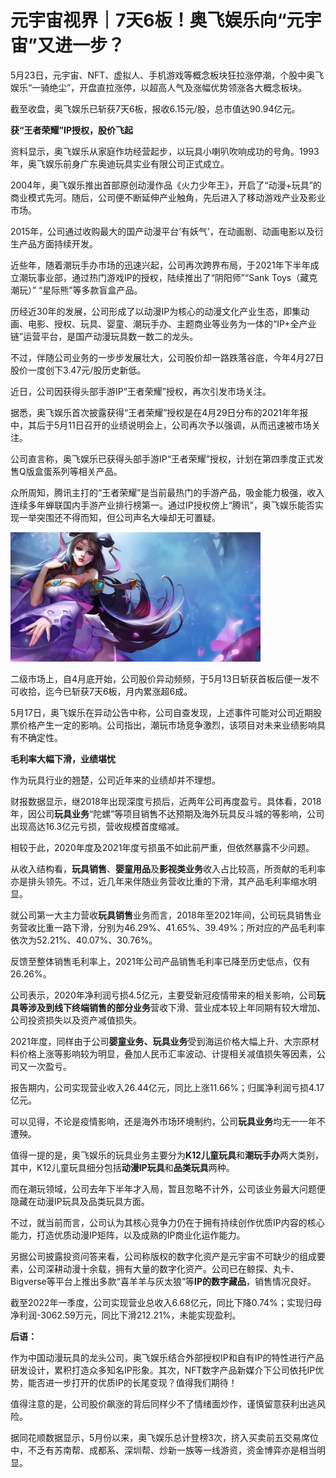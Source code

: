 # 元宇宙视界｜7天6板！奥飞娱乐向“元宇宙”又进一步？


5月23日，元宇宙、NFT、虚拟人、手机游戏等概念板块狂拉涨停潮，个股中奥飞娱乐“一骑绝尘”，开盘直拉涨停，以超高人气及涨幅优势领涨各大概念板块。

截至收盘，奥飞娱乐已斩获7天6板，报收6.15元/股，总市值达90.94亿元。



**获“王者荣耀”IP授权，股价飞起**

资料显示，奥飞娱乐从家庭作坊经营起步，以玩具小喇叭吹响成功的号角。1993年，奥飞娱乐前身广东奥迪玩具实业有限公司正式成立。

2004年，奥飞娱乐推出首部原创动漫作品《火力少年王》，开启了“动漫+玩具”的商业模式先河。随后，公司便不断延伸产业触角，先后进入了移动游戏产业及影业市场。

2015年，公司通过收购最大的国产动漫平台‘有妖气’，在动画剧、动画电影以及衍生产品方面持续开发。

近些年，随着潮玩手办市场的迅速兴起，公司再次跨界布局，于2021年下半年成立潮玩事业部，通过热门游戏IP的授权，陆续推出了“阴阳师”“Sank Toys（藏克潮玩）” “星际熊”等多款盲盒产品。

历经近30年的发展，公司形成了以动漫IP为核心的动漫文化产业生态，即集动画、电影、授权、玩具、婴童、潮玩手办、主题商业等业务为一体的“IP+全产业链”运营平台，是国产动漫玩具数一数二的龙头。

不过，伴随公司业务的一步步发展壮大，公司股价却一路跌落谷底，今年4月27日股价一度创下3.47元/股历史新低。

近日，公司因获得头部手游IP“王者荣耀”授权，再次引发市场关注。

据悉，奥飞娱乐首次披露获得“王者荣耀”授权是在4月29日分布的2021年年报中，其后于5月11日召开的业绩说明会上，公司再次予以强调，从而迅速被市场关注。

公司直言称，奥飞娱乐已获得头部手游IP“王者荣耀”授权，计划在第四季度正式发售Q版盒蛋系列等相关产品。

众所周知，腾讯主打的“王者荣耀”是当前最热门的手游产品，吸金能力极强，收入连续多年蝉联国内手游产业排行榜第一。通过IP授权傍上“腾讯”，奥飞娱乐能否实现一举突围还不得而知，但公司声名大噪却无可置疑。

![王者荣耀](yl.png)



二级市场上，自4月底开始，公司股价异动频频，于5月13日斩获首板后便一发不可收拾，迄今已斩获7天6板，月内累涨超6成。

5月17日，奥飞娱乐在异动公告中称，公司自查发现，上述事件可能对公司近期股票价格产生一定的影响。公司指出，潮玩市场竞争激烈，该项目对未来业绩影响具有不确定性。



**毛利率大幅下滑，业绩堪忧** 

作为玩具行业的翘楚，公司近年来的业绩却并不理想。

财报数据显示，继2018年出现深度亏损后，近两年公司再度盈亏。具体看，2018年，因公司**玩具业务**“陀螺”等项目销售不达预期及海外玩具反斗城的等影响，公司出现高达16.3亿元亏损，营收规模首度缩减。

相较于此，2020年度及2021年度亏损虽不如此前严重，但依然暴露不少问题。

从收入结构看，**玩具销售**、**婴童用品**及**影视类业务**收入占比较高，所贡献的毛利率亦是排头领先。不过，近几年来伴随业务营收比重的下滑，其产品毛利率缩水明显。

就公司第一大主力营收**玩具销售**业务而言，2018年至2021年间，公司玩具销售业务营收比重一路下滑，分别为46.29%、41.65%、39.49%；所对应的产品毛利率依次为52.21%、40.07%、30.76%。

反馈至整体销售毛利率上，2021年公司产品销售毛利率已降至历史低点，仅有26.26%。

公司表示，2020年净利润亏损4.5亿元，主要受新冠疫情带来的相关影响，公司**玩具等涉及到线下终端销售的部分业务**营收下滑、营业成本较上年同期有较大增加、公司投资损失以及资产减值损失。

2021年度，同样由于公司**婴童业务、玩具业务**受到海运价格大幅上升、大宗原材料价格上涨等影响较为明显，叠加人民币汇率波动、计提相关减值损失等因素，公司又一次盈亏。

报告期内，公司实现营业收入26.44亿元，同比上涨11.66%；归属净利润亏损4.17亿元。

可以见得，不论是疫情影响，还是海外市场环境制约，公司**玩具业务**均无一一年不遭殃。

值得一提的是，奥飞娱乐的玩具业务主要分为**K12儿童玩具**和**潮玩手办**两大类别，其中，K12儿童玩具细分包括**动漫IP玩具**和**品类玩具**两种。

而在潮玩领域，公司去年下半年才入局，暂且忽略不计外，公司该业务最大问题便隐藏在动漫IP玩具及品类玩具方面。

不过，就当前而言，公司认为其核心竞争力仍在于拥有持续创作优质IP内容的核心能力，打造优质动漫IP矩阵，以及成熟的IP商业化运作能力。

另据公司披露投资问答来看，公司称版权的数字化资产是元宇宙不可缺少的组成要素，公司深耕动漫十余载，拥有大量的数字化资产。公司已在鲸探、丸卡、Bigverse等平台上推出多款“喜羊羊与灰太狼”等**IP的数字藏品**，销售情况良好。

截至2022年一季度，公司实现营业总收入6.68亿元，同比下降0.74%；实现归母净利润-3062.59万元，同比下滑212.21%，未能实现盈利。



**后语：** 

作为中国动漫玩具的龙头公司，奥飞娱乐结合外部授权IP和自有IP的特性进行产品研发设计，累积打造众多知名IP形象。其次，NFT数字产品新媒介下公司依托IP优势，能否进一步打开的优质IP的长尾变现？值得我们期待！

值得注意的是，公司股价飙涨的背后同样少不了情绪面炒作，谨慎留意获利出逃风险。

据同花顺数据显示，5月份以来，奥飞娱乐总计登榜3次，挤入买卖前五交易席位中，不乏有苏南帮、成都系、深圳帮、炒新一族等一线游资，资金博弈亦是相当明显。
